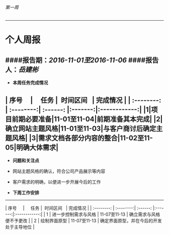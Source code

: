 ###### 第一周
------------
# 个人周报



####报告期：*2016-11-01至2016-11-06*
####报告人：*岳建彬*
------------
- **本周任务完成情况**

| 序号      |     任务 |  时间区间   | 完成情况 |
| :--------: | :--------:| :------: |:-------:|:------------:|
|1|项目前期必要准备|11-01至11-04|前期准备其本完成|
|2|确立网站主题风格|11-01至11-03|与客户商讨后确定主题风格|
|3|需求文档各部分内容的整合|11-02至11-05|明确大体需求|
------------
- **问题和关注点**
- 网站主题风格的确认，符合公司产品展示等内容
- 客户需求的明确，以便进一步开展今后的工作


- **下周工作安排**
------------

| 序号      |     任务 |  时间区间   | 完成情况 |
| :--------: | :--------:| :------: |:-------:|:------------:|
|  1 | 进一步控制需求与风格  | 11-07至11-13  | 确立需求与风格便不予更改  |
|  2 | 绘制界面原型  | 11-07至11-13  | 确定界面原型，并在今后的开发处于主导地位  |




